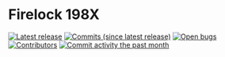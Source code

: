 Firelock 198X
==================

[![Latest release](https://img.shields.io/github/release/Betterwithketchup/Firelock-198X.svg?style=flat-square)](https://github.com/Betterwithketchup/Firelock-198X/releases/latest)
[![Commits (since latest release)](https://img.shields.io/github/commits-since/Betterwithketchup/Firelock-198X/latest.svg?style=flat-square)](https://github.com/Betterwithketchup/Firelock-198X/releases)
[![Open bugs](https://img.shields.io/github/issues/Betterwithketchup/Firelock-198X/bug.svg?style=flat-square&label=bugs)](https://github.com/Betterwithketchup/Firelock-198X/issues?q=is%3Aissue+is%3Aopen+label%3Abug)
[![Contributors](https://img.shields.io/github/contributors/Betterwithketchup/Firelock-198X.svg?style=flat-square)](https://github.com/Betterwithketchup/Firelock-198X/graphs/contributors)
[![Commit activity the past month](https://img.shields.io/github/commit-activity/y/Betterwithketchup/Firelock-198X.svg?style=flat-square)](https://github.com/Betterwithketchup/Firelock-198X/pulse/weekly)
